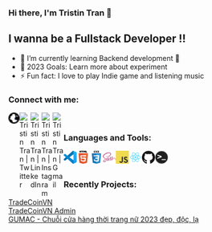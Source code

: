 ### Hi there, I'm Tristin Tran 👋

## I wanna be a Fullstack Developer !!

- 🌱 I’m currently learning Backend development 🤣
- 🥅 2023 Goals: Learn more about experiment
- ⚡ Fun fact: I love to play Indie game and listening music

### Connect with me:

[<img align="left" alt="ts4blader.github.io/my-new-portfolio/" width="22px" src="https://raw.githubusercontent.com/iconic/open-iconic/master/svg/globe.svg" />][website]
[<img align="left" alt="Tristin Tran | Twitter" width="22px" src="https://cdn.jsdelivr.net/npm/simple-icons@v3/icons/twitter.svg" />][twitter]
[<img align="left" alt="Tristin Tran | LinkedIn" width="22px" src="https://cdn.jsdelivr.net/npm/simple-icons@v3/icons/linkedin.svg" />][linkedin]
[<img align="left" alt="Tristin Tran | Instagram" width="22px" src="https://cdn.jsdelivr.net/npm/simple-icons@v3/icons/instagram.svg" />][instagram]
[<img align="left" alt="Tristin Tran | Gmail" width="22px" src="https://image.similarpng.com/very-thumbnail/2020/12/Gmail-logo-design-on-transparent-background-PNG.png" />][gmail]

<br />

### Languages and Tools:

<img align="left" alt="Visual Studio Code" width="26px" src="https://raw.githubusercontent.com/github/explore/80688e429a7d4ef2fca1e82350fe8e3517d3494d/topics/visual-studio-code/visual-studio-code.png" />
<img align="left" alt="HTML5" width="26px" src="https://raw.githubusercontent.com/github/explore/80688e429a7d4ef2fca1e82350fe8e3517d3494d/topics/html/html.png" />
<img align="left" alt="CSS3" width="26px" src="https://raw.githubusercontent.com/github/explore/80688e429a7d4ef2fca1e82350fe8e3517d3494d/topics/css/css.png" />
<img align="left" alt="Sass" width="26px" src="https://raw.githubusercontent.com/github/explore/80688e429a7d4ef2fca1e82350fe8e3517d3494d/topics/sass/sass.png" />
<img align="left" alt="JavaScript" width="26px" src="https://raw.githubusercontent.com/github/explore/80688e429a7d4ef2fca1e82350fe8e3517d3494d/topics/javascript/javascript.png" />
<img align="left" alt="React" width="26px" src="https://raw.githubusercontent.com/github/explore/80688e429a7d4ef2fca1e82350fe8e3517d3494d/topics/react/react.png" />
<img align="left" alt="GitHub" width="26px" src="https://raw.githubusercontent.com/github/explore/78df643247d429f6cc873026c0622819ad797942/topics/github/github.png" />
<img align="left" alt="Terminal" width="26px" src="https://raw.githubusercontent.com/github/explore/80688e429a7d4ef2fca1e82350fe8e3517d3494d/topics/terminal/terminal.png" />

<br />
<br />

### Recently Projects:

[TradeCoinVN][tradecoinvn] <br />
[TradeCoinVN Admin][tradecoinvnadmin] <br />
[GUMAC - Chuỗi cửa hàng thời trang nữ 2023 đẹp, độc, lạ][gumac] <br />


[gmail]: mailto://ts4blader@gmail.com
[gumac]: https://gumac.vn
[tradecoinvnadmin]: https://admincp.tradecoinvn.com
[tradecoinvn]: https://tradecoinvn.com/
[website]: https://ts4blader.github.io/my-new-portfolio/
[animidle]: https://animidle.vercel.app
[bidle]: https://bidle.vercel.app
[twitter]: https://twitter.com/ts4blader
[instagram]: https://instagram.com/ts4blader
[linkedin]: https://www.linkedin.com/in/tmquoc
